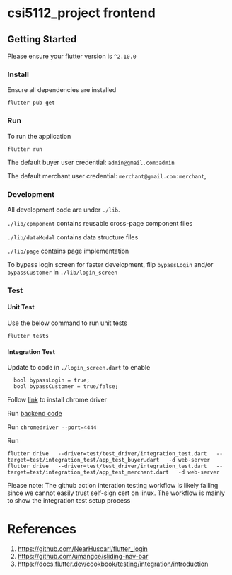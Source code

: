 # csi5112_project frontend

## Getting Started

Please ensure your flutter version is `^2.10.0`

### Install

Ensure all dependencies are installed

```
flutter pub get
```

### Run

To run the application

```
flutter run
```

The default buyer user credential:
`admin@gmail.com:admin`

The default merchant user credential:
`merchant@gmail.com:merchant`,

### Development

All development code are under `./lib`.

`./lib/cpmponent` contains reusable cross-page component files

`./lib/dataModal` contains data structure files

`./lib/page` contains page implementation

To bypass login screen for faster development, flip `bypassLogin` and/or `bypassCustomer` in `./lib/login_screen`

### Test

#### Unit Test
Use the below command to run unit tests
```
flutter tests
```

#### Integration Test
Update to code in `./login_screen.dart` to enable 
```
  bool bypassLogin = true;
  bool bypassCustomer = true/false;
```

Follow [link](https://chromedriver.chromium.org/downloads) to install chrome driver

Run [backend code](https://github.com/akshatarrao/CSI5112-Project/tree/development/backend)

Run `chromedriver --port=4444`

Run 
```
flutter drive   --driver=test/test_driver/integration_test.dart   --target=test/integration_test/app_test_buyer.dart   -d web-server
flutter drive   --driver=test/test_driver/integration_test.dart   --target=test/integration_test/app_test_merchant.dart   -d web-server
```

Please note: The github action interation testing workflow is likely failing since we cannot easily trust self-sign cert on linux. 
The workflow is mainly to show the integration test setup process

# References
1. https://github.com/NearHuscarl/flutter_login
2. https://github.com/umangce/sliding-nav-bar
3. https://docs.flutter.dev/cookbook/testing/integration/introduction